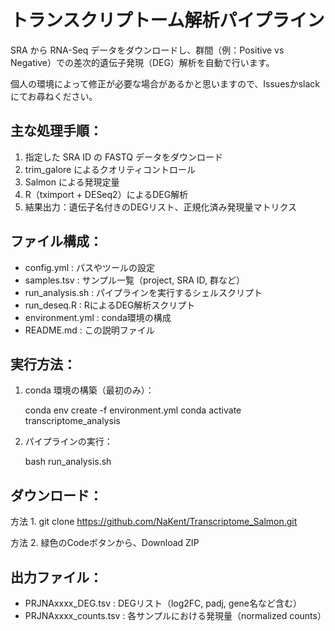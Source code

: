トランスクリプトーム解析パイプライン
===============================

SRA から RNA-Seq データをダウンロードし、群間（例：Positive vs Negative）での差次的遺伝子発現（DEG）解析を自動で行います。

個人の環境によって修正が必要な場合があるかと思いますので、Issuesかslackにてお尋ねください。

主な処理手順：
---------------
1. 指定した SRA ID の FASTQ データをダウンロード
2. trim_galore によるクオリティコントロール
3. Salmon による発現定量
4. R（tximport + DESeq2）によるDEG解析
5. 結果出力：遺伝子名付きのDEGリスト、正規化済み発現量マトリクス

ファイル構成：
---------------
- config.yml         : パスやツールの設定
- samples.tsv        : サンプル一覧（project, SRA ID, 群など）
- run_analysis.sh    : パイプラインを実行するシェルスクリプト
- run_deseq.R        : RによるDEG解析スクリプト
- environment.yml    : conda環境の構成
- README.md          : この説明ファイル

実行方法：
----------
1. conda 環境の構築（最初のみ）：

   conda env create -f environment.yml
   conda activate transcriptome_analysis

2. パイプラインの実行：

   bash run_analysis.sh

ダウンロード：
---------------
方法 1.
git clone https://github.com/NaKent/Transcriptome_Salmon.git

方法 2.
緑色のCodeボタンから、Download ZIP

出力ファイル：
---------------
- PRJNAxxxx_DEG.tsv     : DEGリスト（log2FC, padj, gene名など含む）
- PRJNAxxxx_counts.tsv  : 各サンプルにおける発現量（normalized counts）
